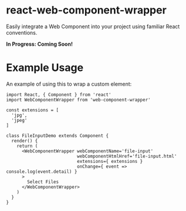 # react-web-component-wrapper

Easily integrate a Web Component into your project using familiar React conventions.

**In Progress: Coming Soon!**

# Example Usage

An example of using this to wrap a <file-input> custom element:

    import React, { Component } from 'react'
    import WebComponentWrapper from 'web-component-wrapper'

    const extensions = [
      'jpg',
      'jpeg'
    ]

    class FileInputDemo extends Component {
      render() {
        return (
          <WebComponentWrapper webComponentName='file-input'
                               webComponentHtmlHref='file-input.html'
                               extensions={ extensions }
                               onChange={ event => console.log(event.detail) }
          >
            Select Files
          </WebComponentWrapper>
        )
      }
    }
